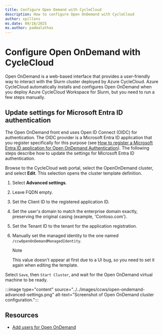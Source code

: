 ```yaml
---
title: Configure Open Demand with CycleCloud
description: How to configure Open OnDemand with CycleCloud
author: xpillons
ms.date: 09/18/2025
ms.author: padmalathas
---
```


# Configure Open OnDemand with CycleCloud
Open OnDemand is a web-based interface that provides a user-friendly way to interact with the Slurm cluster deployed by Azure CycleCloud. Azure CycleCloud automatically installs and configures Open OnDemand when you deploy Azure CycleCloud Workspace for Slurm, but you need to run a few steps manually.

## Update settings for Microsoft Entra ID authentication
The Open OnDemand front end uses Open ID Connect (OIDC) for authentication. The OIDC provider is a Microsoft Entra ID application that you register specifically for this purpose (see [How to register a Microsoft Entra ID application for Open OnDemand Authentication](./register-entra-id-app.md)). The following steps describe how to update the settings for Microsoft Entra ID authentication.

Browse to the CycleCloud web portal, select the OpenOnDemand cluster, and select **Edit**. This selection opens the cluster template definition. 
1. Select **Advanced settings**.
1. Leave FQDN empty.
1. Set the Client ID to the registered application ID.
1. Set the user's domain to match the enterprise domain exactly, preserving the original casing (example, 'Contoso.com').
1. Set the Tenant ID to the tenant for the application registration.
1. Manually set the managed identity to the one named `/ccwOpenOnDemandManagedIdentity`.
   
   > [!NOTE]
   > This value doesn't appear at first due to a UI bug, so you need to set it again when editing the template.
 
Select `Save`, then `Start Cluster`, and wait for the Open OnDemand virtual machine to be ready.

:::image type="content" source="../../images/ccws/open-ondemand-advanced-settings.png" alt-text="Screenshot of Open OnDemand cluster configuration.":::

## Resources
* [Add users for Open OnDemand](./open-ondemand-add-users.md)